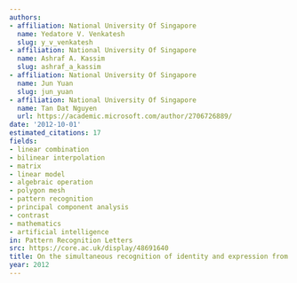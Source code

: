 ```yaml
---
authors:
- affiliation: National University Of Singapore
  name: Yedatore V. Venkatesh
  slug: y_v_venkatesh
- affiliation: National University Of Singapore
  name: Ashraf A. Kassim
  slug: ashraf_a_kassim
- affiliation: National University Of Singapore
  name: Jun Yuan
  slug: jun_yuan
- affiliation: National University Of Singapore
  name: Tan Dat Nguyen
  url: https://academic.microsoft.com/author/2706726889/
date: '2012-10-01'
estimated_citations: 17
fields:
- linear combination
- bilinear interpolation
- matrix
- linear model
- algebraic operation
- polygon mesh
- pattern recognition
- principal component analysis
- contrast
- mathematics
- artificial intelligence
in: Pattern Recognition Letters
src: https://core.ac.uk/display/48691640
title: On the simultaneous recognition of identity and expression from BU-3DFE datasets
year: 2012
---
```

